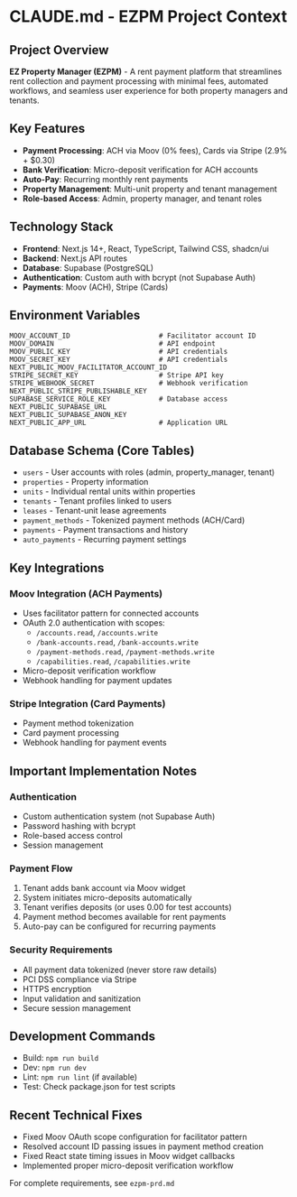 # CLAUDE.md - EZPM Project Context

## Project Overview
**EZ Property Manager (EZPM)** - A rent payment platform that streamlines rent collection and payment processing with minimal fees, automated workflows, and seamless user experience for both property managers and tenants.

## Key Features
- **Payment Processing**: ACH via Moov (0% fees), Cards via Stripe (2.9% + $0.30)
- **Bank Verification**: Micro-deposit verification for ACH accounts
- **Auto-Pay**: Recurring monthly rent payments
- **Property Management**: Multi-unit property and tenant management
- **Role-based Access**: Admin, property manager, and tenant roles

## Technology Stack
- **Frontend**: Next.js 14+, React, TypeScript, Tailwind CSS, shadcn/ui
- **Backend**: Next.js API routes
- **Database**: Supabase (PostgreSQL)
- **Authentication**: Custom auth with bcrypt (not Supabase Auth)
- **Payments**: Moov (ACH), Stripe (Cards)

## Environment Variables
```
MOOV_ACCOUNT_ID                      # Facilitator account ID
MOOV_DOMAIN                          # API endpoint
MOOV_PUBLIC_KEY                      # API credentials
MOOV_SECRET_KEY                      # API credentials
NEXT_PUBLIC_MOOV_FACILITATOR_ACCOUNT_ID
STRIPE_SECRET_KEY                    # Stripe API key
STRIPE_WEBHOOK_SECRET                # Webhook verification
NEXT_PUBLIC_STRIPE_PUBLISHABLE_KEY
SUPABASE_SERVICE_ROLE_KEY            # Database access
NEXT_PUBLIC_SUPABASE_URL
NEXT_PUBLIC_SUPABASE_ANON_KEY
NEXT_PUBLIC_APP_URL                  # Application URL
```

## Database Schema (Core Tables)
- `users` - User accounts with roles (admin, property_manager, tenant)
- `properties` - Property information
- `units` - Individual rental units within properties
- `tenants` - Tenant profiles linked to users
- `leases` - Tenant-unit lease agreements
- `payment_methods` - Tokenized payment methods (ACH/Card)
- `payments` - Payment transactions and history
- `auto_payments` - Recurring payment settings

## Key Integrations

### Moov Integration (ACH Payments)
- Uses facilitator pattern for connected accounts
- OAuth 2.0 authentication with scopes:
  - `/accounts.read`, `/accounts.write`
  - `/bank-accounts.read`, `/bank-accounts.write`
  - `/payment-methods.read`, `/payment-methods.write`
  - `/capabilities.read`, `/capabilities.write`
- Micro-deposit verification workflow
- Webhook handling for payment updates

### Stripe Integration (Card Payments)
- Payment method tokenization
- Card payment processing
- Webhook handling for payment events

## Important Implementation Notes

### Authentication
- Custom authentication system (not Supabase Auth)
- Password hashing with bcrypt
- Role-based access control
- Session management

### Payment Flow
1. Tenant adds bank account via Moov widget
2. System initiates micro-deposits automatically
3. Tenant verifies deposits (or uses 0.00 for test accounts)
4. Payment method becomes available for rent payments
5. Auto-pay can be configured for recurring payments

### Security Requirements
- All payment data tokenized (never store raw details)
- PCI DSS compliance via Stripe
- HTTPS encryption
- Input validation and sanitization
- Secure session management

## Development Commands
- Build: `npm run build`
- Dev: `npm run dev`
- Lint: `npm run lint` (if available)
- Test: Check package.json for test scripts

## Recent Technical Fixes
- Fixed Moov OAuth scope configuration for facilitator pattern
- Resolved account ID passing issues in payment method creation
- Fixed React state timing issues in Moov widget callbacks
- Implemented proper micro-deposit verification workflow

For complete requirements, see `ezpm-prd.md`